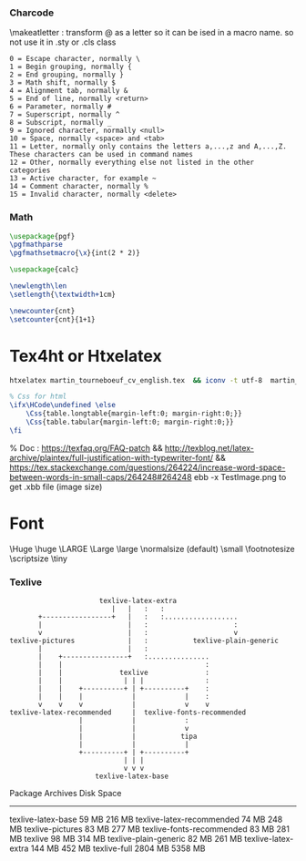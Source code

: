 ### Charcode

\makeatletter : transform @ as a letter so it can be ised in a macro name. so not use it in .sty or .cls class

    0 = Escape character, normally \
    1 = Begin grouping, normally {
    2 = End grouping, normally }
    3 = Math shift, normally $
    4 = Alignment tab, normally &
    5 = End of line, normally <return>
    6 = Parameter, normally #
    7 = Superscript, normally ^
    8 = Subscript, normally _
    9 = Ignored character, normally <null>
    10 = Space, normally <space> and <tab>
    11 = Letter, normally only contains the letters a,...,z and A,...,Z. These characters can be used in command names
    12 = Other, normally everything else not listed in the other categories
    13 = Active character, for example ~
    14 = Comment character, normally %
    15 = Invalid character, normally <delete>

### Math

```tex
\usepackage{pgf}
\pgfmathparse
\pgfmathsetmacro{\x}{int(2 * 2)}
```

```tex
\usepackage{calc}

\newlength\len
\setlength{\textwidth+1cm}

\newcounter{cnt}
\setcounter{cnt}{1+1}
```



# Tex4ht or Htxelatex

```sh
htxelatex martin_tourneboeuf_cv_english.tex  && iconv -t utf-8  martin_tourneboeuf_cv_english.html | pandoc --self-contained -o  martin_tourneboeuf_cv_english.html
```

```tex
% Css for html
\ifx\HCode\undefined \else
    \Css{table.longtable{margin-left:0; margin-right:0;}}
    \Css{table.tabular{margin-left:0; margin-right:0;}}
\fi
```



% Doc : https://texfaq.org/FAQ-patch && http://texblog.net/latex-archive/plaintex/full-justification-with-typewriter-font/ && https://tex.stackexchange.com/questions/264224/increase-word-space-between-words-in-small-caps/264248#264248
ebb -x TestImage.png to get .xbb file (image size)
# Font

\Huge
\huge
\LARGE
\Large
\large
\normalsize (default)
\small
\footnotesize
\scriptsize
\tiny

### Texlive

```                      
                      texlive-latex-extra
                         |   |   :   :
       +-----------------+   |   :   :..................
       |                     |   :                     :
       v                     |   :                     v
texlive-pictures             |   :           texlive-plain-generic
       |                     |   :
       |    +----------------+   :...............
       |    |                                   :
       |    |              texlive              :
       |    |               | | |               :
       |    |    +----------+ | +----------+    :
       |    |    |            |            |    :
       v    v    v            |            v    v
texlive-latex-recommended     |  texlive-fonts-recommended
                 |            |            :
                 |            |            v
                 |            |           tipa
                 |            |            |
                 +----------+ | +----------+
                            | | |
                            v v v
                     texlive-latex-base
```

Package                    Archives  Disk Space
-------------------------  --------  ----------
texlive-latex-base            59 MB      216 MB
texlive-latex-recommended     74 MB      248 MB
texlive-pictures              83 MB      277 MB
texlive-fonts-recommended     83 MB      281 MB
texlive                       98 MB      314 MB
texlive-plain-generic         82 MB      261 MB
texlive-latex-extra          144 MB      452 MB
texlive-full                2804 MB     5358 MB
